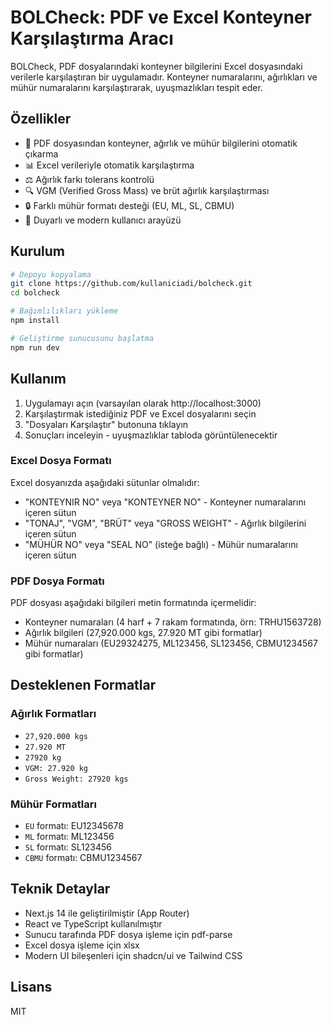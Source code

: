 # BOLCheck: PDF ve Excel Konteyner Karşılaştırma Aracı

BOLCheck, PDF dosyalarındaki konteyner bilgilerini Excel dosyasındaki verilerle karşılaştıran bir uygulamadır. Konteyner numaralarını, ağırlıkları ve mühür numaralarını karşılaştırarak, uyuşmazlıkları tespit eder.

## Özellikler

- 📄 PDF dosyasından konteyner, ağırlık ve mühür bilgilerini otomatik çıkarma
- 📊 Excel verileriyle otomatik karşılaştırma
- ⚖️ Ağırlık farkı tolerans kontrolü
- 🔍 VGM (Verified Gross Mass) ve brüt ağırlık karşılaştırması
- 🔒 Farklı mühür formatı desteği (EU, ML, SL, CBMU)
- 📱 Duyarlı ve modern kullanıcı arayüzü

## Kurulum

```bash
# Depoyu kopyalama
git clone https://github.com/kullaniciadi/bolcheck.git
cd bolcheck

# Bağımlılıkları yükleme
npm install

# Geliştirme sunucusunu başlatma
npm run dev
```

## Kullanım

1. Uygulamayı açın (varsayılan olarak http://localhost:3000)
2. Karşılaştırmak istediğiniz PDF ve Excel dosyalarını seçin
3. "Dosyaları Karşılaştır" butonuna tıklayın
4. Sonuçları inceleyin - uyuşmazlıklar tabloda görüntülenecektir

### Excel Dosya Formatı

Excel dosyanızda aşağıdaki sütunlar olmalıdır:
- "KONTEYNIR NO" veya "KONTEYNER NO" - Konteyner numaralarını içeren sütun
- "TONAJ", "VGM", "BRÜT" veya "GROSS WEIGHT" - Ağırlık bilgilerini içeren sütun
- "MÜHÜR NO" veya "SEAL NO" (isteğe bağlı) - Mühür numaralarını içeren sütun

### PDF Dosya Formatı

PDF dosyası aşağıdaki bilgileri metin formatında içermelidir:
- Konteyner numaraları (4 harf + 7 rakam formatında, örn: TRHU1563728)
- Ağırlık bilgileri (27,920.000 kgs, 27.920 MT gibi formatlar)
- Mühür numaraları (EU29324275, ML123456, SL123456, CBMU1234567 gibi formatlar)

## Desteklenen Formatlar

### Ağırlık Formatları

- `27,920.000 kgs`
- `27.920 MT`
- `27920 kg`
- `VGM: 27.920 kg`
- `Gross Weight: 27920 kgs`

### Mühür Formatları

- `EU` formatı: EU12345678
- `ML` formatı: ML123456
- `SL` formatı: SL123456
- `CBMU` formatı: CBMU1234567

## Teknik Detaylar

- Next.js 14 ile geliştirilmiştir (App Router)
- React ve TypeScript kullanılmıştır
- Sunucu tarafında PDF dosya işleme için pdf-parse
- Excel dosya işleme için xlsx
- Modern UI bileşenleri için shadcn/ui ve Tailwind CSS

## Lisans

MIT
